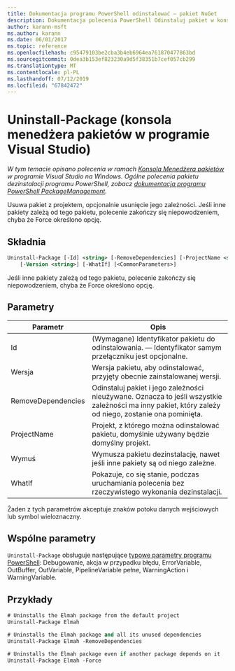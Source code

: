 ```yaml
---
title: Dokumentacja programu PowerShell odinstalować — pakiet NuGet
description: Dokumentacja polecenia PowerShell Odinstaluj pakiet w konsoli Menedżera pakietów NuGet w programie Visual Studio.
author: karann-msft
ms.author: karann
ms.date: 06/01/2017
ms.topic: reference
ms.openlocfilehash: c95479103be2cba3b4eb6964ea761870477863bd
ms.sourcegitcommit: 0dea3b153ef823230a9d5f38351b7cef057cb299
ms.translationtype: MT
ms.contentlocale: pl-PL
ms.lasthandoff: 07/12/2019
ms.locfileid: "67842472"
---
```

# <a name="uninstall-package-package-manager-console-in-visual-studio"></a>Uninstall-Package (konsola menedżera pakietów w programie Visual Studio)

*W tym temacie opisano polecenia w ramach [Konsola Menedżera pakietów](package-manager-console.md) w programie Visual Studio na Windows. Ogólne polecenia pakietu dezinstalacji programu PowerShell, zobacz [dokumentacja programu PowerShell PackageManagement](/powershell/module/packagemanagement/?view=powershell-6).*

Usuwa pakiet z projektem, opcjonalnie usunięcie jego zależności. Jeśli inne pakiety zależą od tego pakietu, polecenie zakończy się niepowodzeniem, chyba że Force określono opcję.

## <a name="syntax"></a>Składnia

```ps
Uninstall-Package [-Id] <string> [-RemoveDependencies] [-ProjectName <string>] [-Force]
    [-Version <string>] [-WhatIf] [<CommonParameters>]
```

Jeśli inne pakiety zależą od tego pakietu, polecenie zakończy się niepowodzeniem, chyba że Force określono opcję.

## <a name="parameters"></a>Parametry

| Parametr | Opis |
| --- | --- |
| Id | (Wymagane) Identyfikator pakietu do odinstalowania. — Identyfikator samym przełączniku jest opcjonalne. |
| Wersja | Wersja pakietu, aby odinstalować, przyjęty obecnie zainstalowanej wersji. |
| RemoveDependencies | Odinstaluj pakiet i jego zależności nieużywane. Oznacza to jeśli wszystkie zależności ma inny pakiet, który zależy od niego, zostanie ona pominięta. |
| ProjectName | Projekt, z którego można odinstalować pakietu, domyślnie używany będzie domyślny projekt. |
| Wymuś | Wymusza pakietu dezinstalację, nawet jeśli inne pakiety są od niego zależne. |
| WhatIf | Pokazuje, co się stanie, podczas uruchamiania polecenia bez rzeczywistego wykonania dezinstalacji. |

Żaden z tych parametrów akceptuje znaków potoku danych wejściowych lub symbol wieloznaczny.

## <a name="common-parameters"></a>Wspólne parametry

`Uninstall-Package` obsługuje następujące [typowe parametry programu PowerShell](http://go.microsoft.com/fwlink/?LinkID=113216): Debugowanie, akcja w przypadku błędu, ErrorVariable, OutBuffer, OutVariable, PipelineVariable pełne, WarningAction i WarningVariable.

## <a name="examples"></a>Przykłady

```ps
# Uninstalls the Elmah package from the default project
Uninstall-Package Elmah

# Uninstalls the Elmah package and all its unused dependencies
Uninstall-Package Elmah -RemoveDependencies 

# Uninstalls the Elmah package even if another package depends on it
Uninstall-Package Elmah -Force
```
